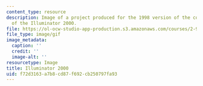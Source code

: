 ```yaml
---
content_type: resource
description: Image of a project produced for the 1998 version of the course. CAD model
  of the Illuminator 2000.
file: https://ol-ocw-studio-app-production.s3.amazonaws.com/courses/2-971-2nd-summer-introduction-to-design-january-iap-2003/f72d3163a7b8cd87f692cb250797fa93_98_desk_drawer_illuminator.gif
file_type: image/gif
image_metadata:
  caption: ''
  credit: ''
  image-alt: ''
resourcetype: Image
title: Illuminator 2000
uid: f72d3163-a7b8-cd87-f692-cb250797fa93
---
```

